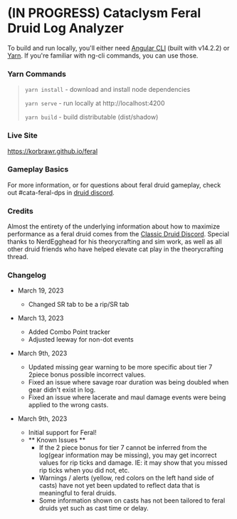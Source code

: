 # (IN PROGRESS) Cataclysm Feral Druid Log Analyzer

To build and run locally, you'll either need [Angular CLI](https://github.com/angular/angular-cli) (built with v14.2.2)
or [Yarn](https://yarnpkg.com/). If you're familiar with ng-cli commands, you can use those.

### Yarn Commands

> `yarn install` - download and install node dependencies
> 
> `yarn serve`   - run locally at http://localhost:4200
> 
> `yarn build`   - build distributable (dist/shadow)

### Live Site

https://korbrawr.github.io/feral

### Gameplay Basics

For more information, or for questions about feral druid gameplay, check out #cata-feral-dps in [druid discord](https://discord.gg/classicdruid).

<!-- ### Configuration Settings

For information on analyzer settings, see [Configuration Settings](SETTINGS.md)

### Glossary

Definitions of stats/terms available via the [Glossary](GLOSSARY.md). -->

### Credits

Almost the entirety of the underlying information about how to maximize performance as a feral druid comes from the 
[Classic Druid Discord](https://discord.gg/druidclassic).
Special thanks to NerdEgghead for his theorycrafting and sim work, as well as all other druid friends who have helped elevate cat play in the theorycrafting thread.


### Changelog
- March 19, 2023
  - Changed SR tab to be a rip/SR tab


- March 13, 2023
  - Added Combo Point tracker
  - Adjusted leeway for non-dot events

- March 9th, 2023
  - Updated missing gear warning to be more specific about tier 7 2piece bonus possible incorrect values.
  - Fixed an issue where savage roar duration was being doubled when gear didn't exist in log.
  - Fixed an issue where lacerate and maul damage events were being applied to the wrong casts.
  

- March 9th, 2023
  - Initial support for Feral!
  - ** Known Issues **
    - If the 2 piece bonus for tier 7 cannot be inferred from the log(gear information may be missing), you may get incorrect values for rip ticks and damage. IE: it may show that you missed rip ticks when you did not, etc.
    - Warnings / alerts (yellow, red colors on the left hand side of casts) have not yet been updated to reflect data that is meaningful to feral druids.
    - Some information shown on casts has not been tailored to feral druids yet such as cast time or delay.